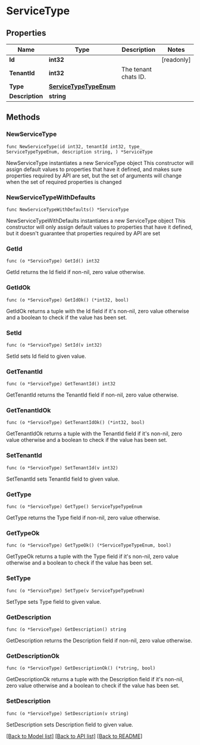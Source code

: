 # ServiceType

## Properties

Name | Type | Description | Notes
------------ | ------------- | ------------- | -------------
**Id** | **int32** |  | [readonly] 
**TenantId** | **int32** | The tenant chats ID. | 
**Type** | [**ServiceTypeTypeEnum**](ServiceTypeTypeEnum.md) |  | 
**Description** | **string** |  | 

## Methods

### NewServiceType

`func NewServiceType(id int32, tenantId int32, type_ ServiceTypeTypeEnum, description string, ) *ServiceType`

NewServiceType instantiates a new ServiceType object
This constructor will assign default values to properties that have it defined,
and makes sure properties required by API are set, but the set of arguments
will change when the set of required properties is changed

### NewServiceTypeWithDefaults

`func NewServiceTypeWithDefaults() *ServiceType`

NewServiceTypeWithDefaults instantiates a new ServiceType object
This constructor will only assign default values to properties that have it defined,
but it doesn't guarantee that properties required by API are set

### GetId

`func (o *ServiceType) GetId() int32`

GetId returns the Id field if non-nil, zero value otherwise.

### GetIdOk

`func (o *ServiceType) GetIdOk() (*int32, bool)`

GetIdOk returns a tuple with the Id field if it's non-nil, zero value otherwise
and a boolean to check if the value has been set.

### SetId

`func (o *ServiceType) SetId(v int32)`

SetId sets Id field to given value.


### GetTenantId

`func (o *ServiceType) GetTenantId() int32`

GetTenantId returns the TenantId field if non-nil, zero value otherwise.

### GetTenantIdOk

`func (o *ServiceType) GetTenantIdOk() (*int32, bool)`

GetTenantIdOk returns a tuple with the TenantId field if it's non-nil, zero value otherwise
and a boolean to check if the value has been set.

### SetTenantId

`func (o *ServiceType) SetTenantId(v int32)`

SetTenantId sets TenantId field to given value.


### GetType

`func (o *ServiceType) GetType() ServiceTypeTypeEnum`

GetType returns the Type field if non-nil, zero value otherwise.

### GetTypeOk

`func (o *ServiceType) GetTypeOk() (*ServiceTypeTypeEnum, bool)`

GetTypeOk returns a tuple with the Type field if it's non-nil, zero value otherwise
and a boolean to check if the value has been set.

### SetType

`func (o *ServiceType) SetType(v ServiceTypeTypeEnum)`

SetType sets Type field to given value.


### GetDescription

`func (o *ServiceType) GetDescription() string`

GetDescription returns the Description field if non-nil, zero value otherwise.

### GetDescriptionOk

`func (o *ServiceType) GetDescriptionOk() (*string, bool)`

GetDescriptionOk returns a tuple with the Description field if it's non-nil, zero value otherwise
and a boolean to check if the value has been set.

### SetDescription

`func (o *ServiceType) SetDescription(v string)`

SetDescription sets Description field to given value.



[[Back to Model list]](../README.md#documentation-for-models) [[Back to API list]](../README.md#documentation-for-api-endpoints) [[Back to README]](../README.md)


